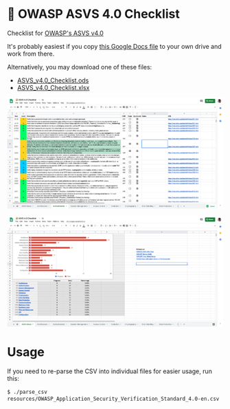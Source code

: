🔐 OWASP ASVS 4.0 Checklist
===========================

Checklist for [OWASP's ASVS v4.0](https://www.owasp.org/index.php/Category:OWASP_Application_Security_Verification_Standard_Project)

It's probably easiest if you copy [this Google Docs file](https://docs.google.com/spreadsheets/d/11BNnfM8ImoL7PolLTgPch7xfdQDYTRfELbnayfZLDNI) to your own drive and work from there.

Alternatively, you may download one of these files:
 - [ASVS_v4.0_Checklist.ods](https://github.com/nicoSWD/owasp-asvs-4-checklist/raw/master/ASVS_v4.0_Checklist.ods)
 - [ASVS_v4.0_Checklist.xlsx](https://github.com/nicoSWD/owasp-asvs-4-checklist/raw/master/ASVS_v4.0_Checklist.xlsx)

![screenshot](resources/screenshot.png)

![screenshot](resources/screenshot2.png)

Usage
=====

If you need to re-parse the CSV into individual files for easier usage, run this:

```shell
$ ./parse_csv resources/OWASP_Application_Security_Verification_Standard_4.0-en.csv
```
